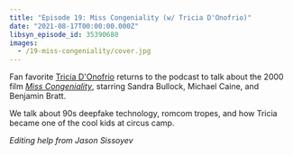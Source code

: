 ```yaml
---
title: "Episode 19: Miss Congeniality (w/ Tricia D'Onofrio)"
date: "2021-08-17T00:00:00.000Z"
libsyn_episode_id: 35390680
images:
  - /19-miss-congeniality/cover.jpg
---
```


Fan favorite [Tricia D'Onofrio](https://instagram.com/keylimepie4) returns to the podcast to talk about the 2000 film [_Miss Congeniality_](https://www.imdb.com/title/tt0212346/), starring Sandra Bullock, Michael Caine, and Benjamin Bratt.

We talk about 90s deepfake technology, romcom tropes, and how Tricia became one of the cool kids at circus camp.

<!--more-->

_Editing help from Jason Sissoyev_
